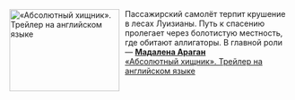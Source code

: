 <!--2025-01-19 08:00:18-->
<div class="yb">
  <div class="rss smaller1 kino_kino"><a href="https://www.kino-teatr.ru/video/45523/" title="«Абсолютный хищник». Трейлер на английском языке"><img src="https://www.kino-teatr.ru/video/3/2/45523/poster.jpg" width="196" height="147" align="left" hspace="5" style="margin: 0px 10px 0px 5px" alt="«Абсолютный хищник». Трейлер на английском языке"/></a>Пассажирский самолёт терпит крушение в лесах Луизианы. Путь к спасению пролегает через болотистую местность, где обитают аллигаторы. В главной роли — <a href=https://www.kino-teatr.ru/kino/acter/w/euro/462920/works/ target=_blank><strong>Мадалена Араган</strong></a> <br><a class="light" href="https://www.kino-teatr.ru/video/45523/">«Абсолютный хищник». Трейлер на английском языке</a></div>
</div>
